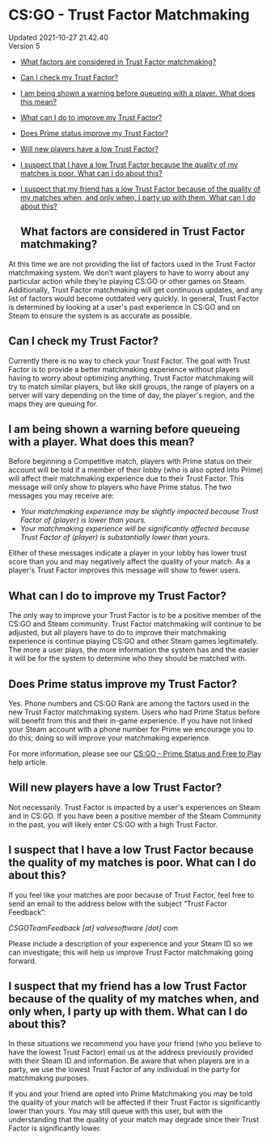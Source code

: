 # CS:GO - Trust Factor Matchmaking
Updated 2021-10-27 21.42.40  
Version 5  

* [What factors are considered in Trust Factor matchmaking?](#tfmm)
* [Can I check my Trust Factor?](#tfcheck)
* [I am being shown a warning before queueing with a player. What does this mean?](#tfwarning)
* [What can I do to improve my Trust Factor?](#tfimprove)
* [Does Prime status improve my Trust Factor?](#tfprime)
* [Will new players have a low Trust Factor?](#tfnewplayer)
* [I suspect that I have a low Trust Factor because the quality of my matches is poor. What can I do about this?](#tfpoormatch)
* [I suspect that my friend has a low Trust Factor because of the quality of my matches when, and only when, I party up with them. What can I do about this?](#tfpoorfriend)

  
  ## What factors are considered in Trust Factor matchmaking?
At this time we are not providing the list of factors used in the Trust Factor matchmaking system. We don’t want players to have to worry about any particular action while they’re playing CS:GO or other games on Steam. Additionally, Trust Factor matchmaking will get continuous updates, and any list of factors would become outdated very quickly. In general, Trust Factor is determined by looking at a user's past experience in CS:GO and on Steam to ensure the system is as accurate as possible.    
  ## Can I check my Trust Factor?
Currently there is no way to check your Trust Factor. The goal with Trust Factor is to provide a better matchmaking experience without players having to worry about optimizing anything. Trust Factor matchmaking will try to match similar players, but like skill groups, the range of players on a server will vary depending on the time of day, the player's region, and the maps they are queuing for.    
  ## I am being shown a warning before queueing with a player. What does this mean?
Before beginning a Competitive match, players with Prime status on their account will be told if a member of their lobby (who is also opted into Prime) will affect their matchmaking experience due to their Trust Factor. This message will only show to players who have Prime status. The two messages you may receive are:  

* *Your matchmaking experience may be slightly impacted because Trust Factor of (player) is lower than yours.*
* *Your matchmaking experience will be significantly affected because Trust Factor of (player) is substantially lower than yours.*

Either of these messages indicate a player in your lobby has lower trust score than you and may negatively affect the quality of your match. As a player's Trust Factor improves this message will show to fewer users.    
  ## What can I do to improve my Trust Factor?
The only way to improve your Trust Factor is to be a positive member of the CS:GO and Steam community. Trust Factor matchmaking will continue to be adjusted, but all players have to do to improve their matchmaking experience is continue playing CS:GO and other Steam games legitimately. The more a user plays, the more information the system has and the easier it will be for the system to determine who they should be matched with.    
  ## Does Prime status improve my Trust Factor?
Yes. Phone numbers and CS:GO Rank are among the factors used in the new Trust Factor matchmaking system. Users who had Prime Status before will benefit from this and their in-game experience. If you have not linked your Steam account with a phone number for Prime we encourage you to do this; doing so will improve your matchmaking experience.  
  
For more information, please see our [CS:GO - Prime Status and Free to Play](https://help.steampowered.com/en/faqs/view/4D81-BB44-4F5C-9B6B) help article.     
  ## Will new players have a low Trust Factor?
Not necessarily. Trust Factor is impacted by a user's experiences on Steam and in CS:GO. If you have been a positive member of the Steam Community in the past, you will likely enter CS:GO with a high Trust Factor.    
  ## I suspect that I have a low Trust Factor because the quality of my matches is poor. What can I do about this?
If you feel like your matches are poor because of Trust Factor, feel free to send an email to the address below with the subject “Trust Factor Feedback”:  
  
*CSGOTeamFeedback [at] valvesoftware [dot] com*  
  
Please include a description of your experience and your Steam ID so we can investigate; this will help us improve Trust Factor matchmaking going forward.    
  ## I suspect that my friend has a low Trust Factor because of the quality of my matches when, and only when, I party up with them. What can I do about this?
In these situations we recommend you have your friend (who you believe to have the lowest Trust Factor) email us at the address previously provided with their Steam ID and information. Be aware that when players are in a party, we use the lowest Trust Factor of any individual in the party for matchmaking purposes.  
  
If you and your friend are opted into Prime Matchmaking you may be told the quality of your match will be affected if their Trust Factor is significantly lower than yours. You may still queue with this user, but with the understanding that the quality of your match may degrade since their Trust Factor is significantly lower.